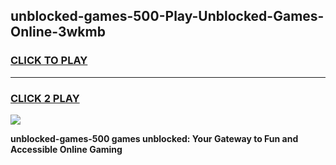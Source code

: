 
## unblocked-games-500-Play-Unblocked-Games-Online-3wkmb
<h3>
<a href="https://premium76.site?title=unblocked-games-500&ref=24A">CLICK TO PLAY</a></h3>
<hr>

<h3>
<a href="https://premium76.site?title=unblocked-games-500&ref=24A">CLICK 2 PLAY</a>
  
</h3>

<a href="https://premium76.site?title=unblocked-games-500&ref=24A"><img src="https://clearcache.store/games.png"></a>


**unblocked-games-500 games unblocked: Your Gateway to Fun and Accessible Online Gaming**
